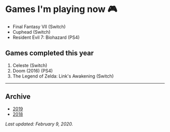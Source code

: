 # Games I'm playing now 🎮

- Final Fantasy VII (Switch)
- Cuphead (Switch)
- Resident Evil 7: Biohazard (PS4)

## Games completed this year

1. Celeste (Switch)
1. Doom (2016) (PS4)
1. The Legend of Zelda: Link's Awakening (Switch)

---

## Archive

- [2019](/play/2019)
- [2018](/play/2018)

*Last updated: February 9, 2020.*
